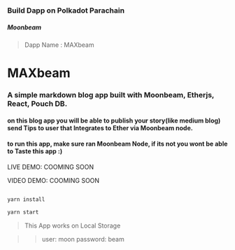 
### Build Dapp on Polkadot Parachain

##### Moonbeam 

> Dapp Name : MAXbeam

> 

# MAXbeam
### A simple markdown blog app built with Moonbeam, Etherjs, React, Pouch DB.


#### on this blog app you will be able to publish your story(like medium blog) send Tips to user that Integrates to Ether via Moonbeam node.

#### to run this app, make sure ran Moonbeam Node, if its not you wont be able to Taste this app  :)

LIVE DEMO: COOMING SOON

VIDEO DEMO: COOMING SOON

```jsx

yarn install

yarn start
```

> This App works on Local Storage

>> user: moon
>> password: beam
